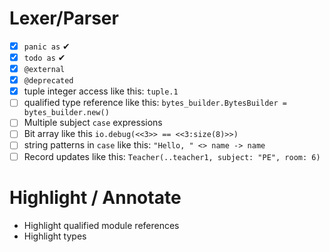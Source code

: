 # Lexer/Parser
- [x] `panic as` ✔
- [x] `todo as` ✔
- [x] `@external`
- [x] `@deprecated`
- [x] tuple integer access like this: `tuple.1`
- [ ] qualified type reference like this: `bytes_builder.BytesBuilder = bytes_builder.new()`
- [ ] Multiple subject `case` expressions
- [ ] Bit array like this `io.debug(<<3>> == <<3:size(8)>>)`
- [ ] string patterns in `case` like this: `"Hello, " <> name -> name`
- [ ] Record updates like this: `Teacher(..teacher1, subject: "PE", room: 6)`

# Highlight / Annotate

- Highlight qualified module references
- Highlight types
